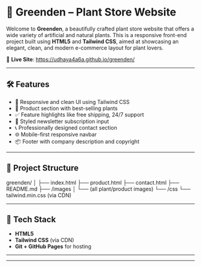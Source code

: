 # 🌿 Greenden – Plant Store Website

Welcome to **Greenden**, a beautifully crafted plant store website that offers a wide variety of artificial and natural plants. This is a responsive front-end project built using **HTML5** and **Tailwind CSS**, aimed at showcasing an elegant, clean, and modern e-commerce layout for plant lovers.

🔗 **Live Site**: https://udhaya4a6a.github.io/greenden/

---

## 🛠️ Features

- 🌱 Responsive and clean UI using Tailwind CSS
- 🛒 Product section with best-selling plants
- ✅ Feature highlights like free shipping, 24/7 support
- 📧 Styled newsletter subscription input
- 📞 Professionally designed contact section
- 🌐 Mobile-first responsive navbar
- 📦 Footer with company description and copyright

---

## 📁 Project Structure
greenden/
│
├── index.html
├── product.html
├── contact.html
├── README.md
├── /images
│ └── (all plant/product images)
└── /css
└── tailwind.min.css (via CDN)


---

## 🧪 Tech Stack

- **HTML5**
- **Tailwind CSS** (via CDN)
- **Git + GitHub Pages** for hosting

---

---

